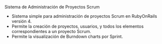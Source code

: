 Sistema de Administración de Proyectos Scrum
- Sistema simple para administración de proyectos Scrum en RubyOnRails versión 4.
- Permite la creación de proyectos, usuarios, y todos los elementos correspondientes a un proyecto Scrum.
- Permite la visualización de Burndown charts por Sprint.

